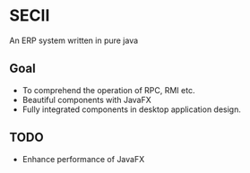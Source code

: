 # SECII
An ERP system written in pure java
## Goal
- To comprehend the operation of RPC, RMI etc.
- Beautiful components with JavaFX
- Fully integrated components in desktop application design.
## TODO
- Enhance performance of JavaFX
